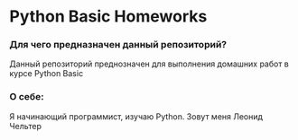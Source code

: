# Python Basic Homeworks

###  Для чего предназначен данный репозиторий?

Данный репозиторий преднозначен для выполнения домашних работ в курсе Python Basic 

### О себе:

Я начинающий программист, изучаю Python. Зовут меня Леонид Чельтер